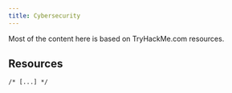 ```yaml
---
title: Cybersecurity
---
```

Most of the content here is based on TryHackMe.com resources. 

## Resources
`/* [...] */`